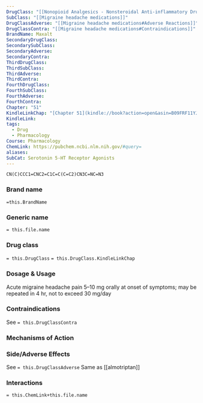 ```yaml
---
DrugClass: "[[Nonopioid Analgesics - Nonsteroidal Anti-inflammatory Drugs]]"
SubClass: "[[Migraine headache medications]]"
DrugClassAdverse: "[[Migraine headache medications#Adverse Reactions]]"
DrugClassContra: "[[Migraine headache medications#Contraindications]]"
BrandName: Maxalt
SecondaryDrugClass: 
SecondarySubClass: 
SecondaryAdverse: 
SecondaryContra: 
ThirdDrugClass: 
ThirdSubClass: 
ThirdAdverse: 
ThirdContra: 
FourthDrugClass: 
FourthSubClass: 
FourthAdverse: 
FourthContra: 
Chapter: "51"
KindleLinkChap: "[Chapter 51](kindle://book?action=open&asin=B09FRF11YJ&location=30282)"
KindleLink: 
tags:
  - Drug
  - Pharmacology
Course: Pharmacology
ChemLink: https://pubchem.ncbi.nlm.nih.gov/#query=
aliases: 
SubCat: Serotonin 5-HT Receptor Agonists
---
```

```smiles
CN(C)CCC1=CNC2=C1C=C(C=C2)CN3C=NC=N3
```

### Brand name
`=this.BrandName`

### Generic name
`= this.file.name`

### Drug class 
`= this.DrugClass`
	`= this.DrugClass.KindleLinkChap`

### Dosage & Usage
Acute migraine headache pain
5–10 mg orally at onset of symptoms; may be repeated in 4 hr, not to exceed 30 mg/day

### Contraindications
See `= this.DrugClassContra`

### Mechanisms of Action


### Side/Adverse Effects
See `= this.DrugClassAdverse`
Same as [[almotriptan]]

### Interactions

`= this.ChemLink+this.file.name`

